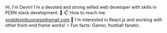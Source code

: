  Hi, I'm Devin! I'm a devoted and strong willed web developer with skills in PERN stack development. 👋
 📫 How to reach me: vogtdevinbusiness@gmail.com
 🤩 I'm interested in React.js and working with other front-end frame works!
 ⚡ Fun facts: Gamer, football fanatic.
 

<!--
**devinvogt2/devinvogt2** is a ✨ _special_ ✨ repository because its `README.md` (this file) appears on your GitHub profile.

Here are some ideas to get you started:

- 🔭 I’m currently working on ...
- 🌱 I’m currently learning ...
- 👯 I’m looking to collaborate on ...
- 🤔 I’m looking for help with ...
- 💬 Ask me about ...
- 📫 How to reach me: ...
- ⚡ Fun fact: ...
-->
